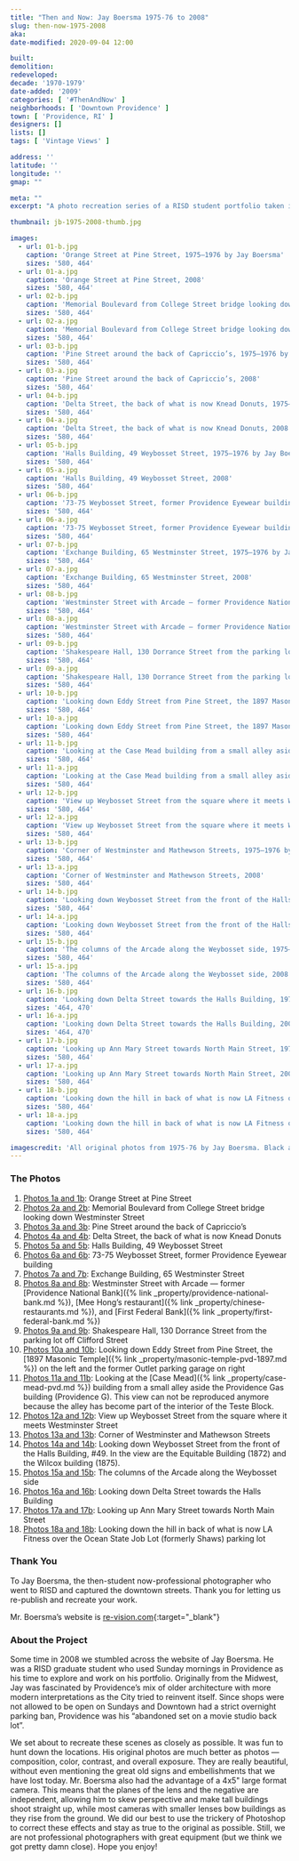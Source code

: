 ```yaml
---
title: "Then and Now: Jay Boersma 1975-76 to 2008"
slug: then-now-1975-2008
aka: 
date-modified: 2020-09-04 12:00

built: 
demolition: 
redeveloped: 
decade: '1970-1979'
date-added: '2009'
categories: [ '#ThenAndNow' ]
neighborhoods: [ 'Downtown Providence' ]
town: [ 'Providence, RI' ]
designers: []
lists: []
tags: [ 'Vintage Views' ]

address: ''
latitude: ''
longitude: ''
gmap: ""

meta: ""
excerpt: "A photo recreation series of a RISD student portfolio taken in 1975 and 1976 — recreated in 2008"

thumbnail: jb-1975-2008-thumb.jpg

images:
  - url: 01-b.jpg
    caption: 'Orange Street at Pine Street, 1975–1976 by Jay Boersma'
    sizes: '580, 464'
  - url: 01-a.jpg
    caption: 'Orange Street at Pine Street, 2008'
    sizes: '580, 464'
  - url: 02-b.jpg
    caption: 'Memorial Boulevard from College Street bridge looking down Westminster Street, 1975–1976 by Jay Boersma'
    sizes: '580, 464'
  - url: 02-a.jpg
    caption: 'Memorial Boulevard from College Street bridge looking down Westminster Street, 2008'
    sizes: '580, 464'
  - url: 03-b.jpg
    caption: 'Pine Street around the back of Capriccio’s, 1975–1976 by Jay Boersma'
    sizes: '580, 464'
  - url: 03-a.jpg
    caption: 'Pine Street around the back of Capriccio’s, 2008'
    sizes: '580, 464'
  - url: 04-b.jpg
    caption: 'Delta Street, the back of what is now Knead Donuts, 1975–1976 by Jay Boersma'
    sizes: '580, 464'
  - url: 04-a.jpg
    caption: 'Delta Street, the back of what is now Knead Donuts, 2008'
    sizes: '580, 464'
  - url: 05-b.jpg
    caption: 'Halls Building, 49 Weybosset Street, 1975–1976 by Jay Boersma'
    sizes: '580, 464'
  - url: 05-a.jpg
    caption: 'Halls Building, 49 Weybosset Street, 2008'
    sizes: '580, 464'
  - url: 06-b.jpg
    caption: '73-75 Weybosset Street, former Providence Eyewear building, 1975–1976 by Jay Boersma'
    sizes: '580, 464'
  - url: 06-a.jpg
    caption: '73-75 Weybosset Street, former Providence Eyewear building, 2008'
    sizes: '580, 464'
  - url: 07-b.jpg
    caption: 'Exchange Building, 65 Westminster Street, 1975–1976 by Jay Boersma'
    sizes: '580, 464'
  - url: 07-a.jpg
    caption: 'Exchange Building, 65 Westminster Street, 2008'
    sizes: '580, 464'
  - url: 08-b.jpg
    caption: 'Westminster Street with Arcade — former Providence National Bank, Mee Hong’s restaurant, and First Federal Bank, 1975–1976 by Jay Boersma'
    sizes: '580, 464'
  - url: 08-a.jpg
    caption: 'Westminster Street with Arcade — former Providence National Bank, Mee Hong’s restaurant, and First Federal Bank, 2008'
    sizes: '580, 464'
  - url: 09-b.jpg
    caption: 'Shakespeare Hall, 130 Dorrance Street from the parking lot off Clifford Street, 1975–1976 by Jay Boersma'
    sizes: '580, 464'
  - url: 09-a.jpg
    caption: 'Shakespeare Hall, 130 Dorrance Street from the parking lot off Clifford Street, 2008'
    sizes: '580, 464'
  - url: 10-b.jpg
    caption: 'Looking down Eddy Street from Pine Street, the 1897 Masonic Temple on the left and the former Outlet parking garage on right, 1975–1976 by Jay Boersma'
    sizes: '580, 464'
  - url: 10-a.jpg
    caption: 'Looking down Eddy Street from Pine Street, the 1897 Masonic Temple on the left and the former Outlet parking garage on right, 2008'
    sizes: '580, 464'
  - url: 11-b.jpg
    caption: 'Looking at the Case Mead building from a small alley aside the Providence Gas building (Providence G). This view can not be reproduced anymore because the alley has become part of the interior of the Teste Block, 1975–1976 by Jay Boersma'
    sizes: '580, 464'
  - url: 11-a.jpg
    caption: 'Looking at the Case Mead building from a small alley aside the Providence Gas building (Providence G). This view can not be reproduced anymore because the alley has become part of the interior of the Teste Block, 2008'
    sizes: '580, 464'
  - url: 12-b.jpg
    caption: 'View up Weybosset Street from the square where it meets Westminster Street, 1975–1976 by Jay Boersma'
    sizes: '580, 464'
  - url: 12-a.jpg
    caption: 'View up Weybosset Street from the square where it meets Westminster Street, 2008'
    sizes: '580, 464'
  - url: 13-b.jpg
    caption: 'Corner of Westminster and Mathewson Streets, 1975–1976 by Jay Boersma'
    sizes: '580, 464'
  - url: 13-a.jpg
    caption: 'Corner of Westminster and Mathewson Streets, 2008'
    sizes: '580, 464'
  - url: 14-b.jpg
    caption: 'Looking down Weybosset Street from the front of the Halls Building, #49. In the view are the Equitable Building (1872) and the Wilcox building (1875), 1975–1976 by Jay Boersma'
    sizes: '580, 464'
  - url: 14-a.jpg
    caption: 'Looking down Weybosset Street from the front of the Halls Building, #49. In the view are the Equitable Building (1872) and the Wilcox building (1875), 2008'
    sizes: '580, 464'
  - url: 15-b.jpg
    caption: 'The columns of the Arcade along the Weybosset side, 1975–1976 by Jay Boersma'
    sizes: '580, 464'
  - url: 15-a.jpg
    caption: 'The columns of the Arcade along the Weybosset side, 2008'
    sizes: '580, 464'
  - url: 16-b.jpg
    caption: 'Looking down Delta Street towards the Halls Building, 1975–1976 by Jay Boersma'
    sizes: '464, 470'
  - url: 16-a.jpg
    caption: 'Looking down Delta Street towards the Halls Building, 2008'
    sizes: '464, 470'
  - url: 17-b.jpg
    caption: 'Looking up Ann Mary Street towards North Main Street, 1975–1976 by Jay Boersma'
    sizes: '580, 464'
  - url: 17-a.jpg
    caption: 'Looking up Ann Mary Street towards North Main Street, 2008'
    sizes: '580, 464'
  - url: 18-b.jpg
    caption: 'Looking down the hill in back of what is now LA Fitness over the Ocean State Job Lot (formerly Shaws) parking lot, 1975–1976 by Jay Boersma'
    sizes: '580, 464'
  - url: 18-a.jpg
    caption: 'Looking down the hill in back of what is now LA Fitness over the Ocean State Job Lot (formerly Shaws) parking lot, 2008'
    sizes: '580, 464'

imagescredit: 'All original photos from 1975-76 by Jay Boersma. Black and white are 1975, color are 1976.'
---
```


### The Photos

1. [Photos 1a and 1b](#photo-01-b): Orange Street at Pine Street
1. [Photos 2a and 2b](#photo-02-b): Memorial Boulevard from College Street bridge looking down Westminster Street
1. [Photos 3a and 3b](#photo-03-b): Pine Street around the back of Capriccio’s
1. [Photos 4a and 4b](#photo-04-b): Delta Street, the back of what is now Knead Donuts
1. [Photos 5a and 5b](#photo-05-b): Halls Building, 49 Weybosset Street
1. [Photos 6a and 6b](#photo-06-b): 73-75 Weybosset Street, former Providence Eyewear building
1. [Photos 7a and 7b](#photo-07-b): Exchange Building, 65 Westminster Street
1. [Photos 8a and 8b](#photo-08-b): Westminster Street with Arcade — former [Providence National Bank]({% link _property/providence-national-bank.md %}), [Mee Hong’s restaurant]({% link _property/chinese-restaurants.md %}), and [First Federal Bank]({% link _property/first-federal-bank.md %})
1. [Photos 9a and 9b](#photo-09-b): Shakespeare Hall, 130 Dorrance Street from the parking lot off Clifford Street
1. [Photos 10a and 10b](#photo-10-b): Looking down Eddy Street from Pine Street, the [1897 Masonic Temple]({% link _property/masonic-temple-pvd-1897.md %}) on the left and the former Outlet parking garage on right
1. [Photos 11a and 11b](#photo-11-b): Looking at the [Case Mead]({% link _property/case-mead-pvd.md %}) building from a small alley aside the Providence Gas building (Providence G). This view can not be reproduced anymore because the alley has become part of the interior of the Teste Block.
1. [Photos 12a and 12b](#photo-12-b): View up Weybosset Street from the square where it meets Westminster Street
1. [Photos 13a and 13b](#photo-13-b): Corner of Westminster and Mathewson Streets
1. [Photos 14a and 14b](#photo-14-b): Looking down Weybosset Street from the front of the Halls Building, #49. In the view are the Equitable Building (1872) and the Wilcox building (1875).
1. [Photos 15a and 15b](#photo-15-b): The columns of the Arcade along the Weybosset side
1. [Photos 16a and 16b](#photo-16-b): Looking down Delta Street towards the Halls Building
1. [Photos 17a and 17b](#photo-17-b): Looking up Ann Mary Street towards North Main Street
1. [Photos 18a and 18b](#photo-18-b): Looking down the hill in back of what is now LA Fitness over the Ocean State Job Lot (formerly Shaws) parking lot


### Thank You

To Jay Boersma, the then-student now-professional photographer who went to <span class="abbr">RISD</span> and captured the downtown streets. Thank you for letting us re-publish and recreate your work. 

Mr. Boersma’s website is [re-vision.com](//www.re-vision.com){:target="_blank"}


### About the Project

Some time in 2008 we stumbled across the website of Jay Boersma. He was a <span class="abbr">RISD</span> graduate student who used Sunday mornings in Providence as his time to explore and work on his portfolio. Originally from the Midwest, Jay was fascinated by Providence’s mix of older architecture with more modern interpretations as the City tried to reinvent itself. Since shops were not allowed to be open on Sundays and Downtown had a strict overnight parking ban, Providence was his “abandoned set on a movie studio back lot”.

We set about to recreate these scenes as closely as possible. It was fun to hunt down the locations. His original photos are much better as photos — composition, color, contrast, and overall exposure. They are really beautiful, without even mentioning the great old signs and embellishments that we have lost today. Mr. Boersma also had the advantage of a 4x5" large format camera. This means that the planes of the lens and the negative are independent, allowing him to skew perspective and make tall buildings shoot straight up, while most cameras with smaller lenses bow buildings as they rise from the ground. We did our best to use the trickery of Photoshop to correct these effects and stay as true to the original as possible. Still, we are not professional photographers with great equipment (but we think we got pretty damn close). Hope you enjoy!
